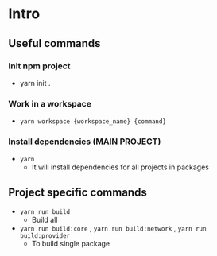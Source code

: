 # Intro

## Useful commands

### Init npm project
* yarn init .

### Work in a workspace
* `yarn workspace {workspace_name} {command}`

### Install dependencies (MAIN PROJECT)
* `yarn`
   * It will install dependencies for all projects in packages

## Project specific commands
* `yarn run build`
   * Build all
* `yarn run build:core` , `yarn run build:network` , `yarn run build:provider`
   * To build single package
